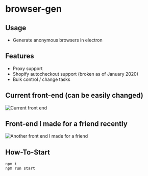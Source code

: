 # browser-gen

## Usage
  - Generate anonymous browsers in electron

## Features
  - Proxy support
  - Shopify autocheckout support (broken as of January 2020)
  - Bulk control / change tasks
  
 
## Current front-end (can be easily changed)
![Current front end](https://i.imgur.com/wj45WLQ.png)
 
## Front-end I made for a friend recently
![Another front end I made for a friend](https://media.discordapp.net/attachments/431309569436680204/665696620423413773/unknown.png?width=1710&height=1086)


## How-To-Start

```
npm i
npm run start
```
